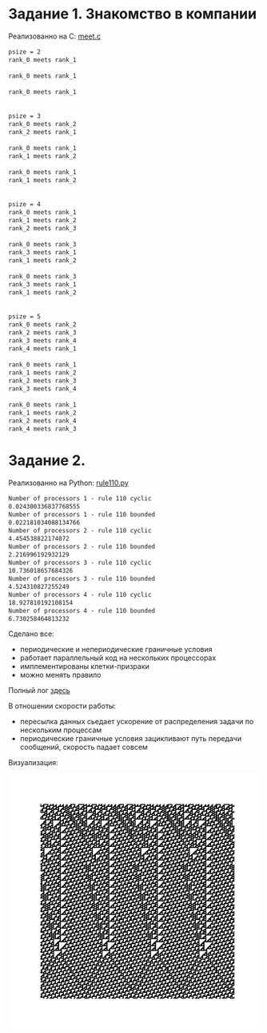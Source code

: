 # Задание 1. Знакомство в компании

Реализованно на C: [meet.c](https://github.com/cherninkiy/made-2021-hpc/blob/hw5/hw5/meet/meet.c)

    psize = 2
    rank_0 meets rank_1

    rank_0 meets rank_1

    rank_0 meets rank_1


    psize = 3
    rank_0 meets rank_2
    rank_2 meets rank_1

    rank_0 meets rank_1
    rank_1 meets rank_2

    rank_0 meets rank_1
    rank_1 meets rank_2


    psize = 4
    rank_0 meets rank_1
    rank_1 meets rank_2
    rank_2 meets rank_3

    rank_0 meets rank_3
    rank_3 meets rank_1
    rank_1 meets rank_2

    rank_0 meets rank_3
    rank_3 meets rank_1
    rank_1 meets rank_2


    psize = 5
    rank_0 meets rank_2
    rank_2 meets rank_3
    rank_3 meets rank_4
    rank_4 meets rank_1

    rank_0 meets rank_1
    rank_1 meets rank_2
    rank_2 meets rank_3
    rank_3 meets rank_4

    rank_0 meets rank_1
    rank_1 meets rank_2
    rank_2 meets rank_4
    rank_4 meets rank_3


# Задание 2.

Реализованно на Python: [rule110.py](https://github.com/cherninkiy/made-2021-hpc/blob/hw5/hw5/rule110/rule110.py)

    Number of processors 1 - rule 110 cyclic
    0.024300336837768555
    Number of processors 1 - rule 110 bounded
    0.022181034088134766
    Number of processors 2 - rule 110 cyclic
    4.454538822174072
    Number of processors 2 - rule 110 bounded
    2.216996192932129
    Number of processors 3 - rule 110 cyclic
    10.736018657684326
    Number of processors 3 - rule 110 bounded
    4.524310827255249
    Number of processors 4 - rule 110 cyclic
    18.927810192108154
    Number of processors 4 - rule 110 bounded
    6.730258464813232

Сделано все:
- периодические и непериодические граничные условия
- работает параллельный код на нескольких процессорах
- имплементированы клетки-призраки
- можно менять правило

Полный лог [здесь](https://github.com/cherninkiy/made-2021-hpc/blob/hw5/hw5/rule110/test.log)

В отношении скорости работы:
- пересылка данных сьедает ускорение от распределения задачи по нескольким процессам
- периодические граничные условия зацикливают путь передачи сообщений, скорость падает совсем

Визуализация:

![spaceships](https://github.com/cherninkiy/made-2021-hpc/blob/hw5/hw5/rule110/images/110_200_200_4_cyclic.png)
